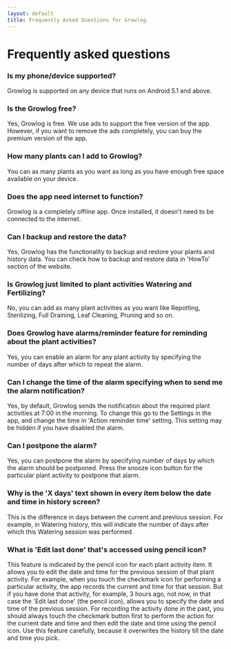 ```yaml
---
layout: default
title: Frequently Asked Questions for Growlog.
---
```


# Frequently asked questions

### Is my phone/device supported?
Growlog is supported on any device that runs on Android 5.1 and above.

### Is the Growlog free?
Yes, Growlog is free. We use ads to support the free version of the app. However, if you want to remove the ads completely, you can buy the premium version of the app.

### How many plants can I add to Growlog?
You can as many plants as you want as long as you have enough free space available on your device.

### Does the app need internet to function?
Growlog is a completely offline app. Once installed, it doesn't need to be connected to the internet.

### Can I backup and restore the data?
Yes, Growlog has the functionality to backup and  restore your plants and history data. You can check how to backup and restore data in 'HowTo' section of the website.

### Is Growlog just limited to plant activities Watering and Fertilizing?
No, you can add as many plant activities as you want like Repotting, Sterilizing, Full Draining, Leaf Cleaning, Pruning and so on.

### Does Growlog have alarms/reminder feature for reminding about the plant activities?
Yes, you can enable an alarm for any plant activity by specifying the number of days after which to repeat the alarm.

### Can I change the time of the alarm specifying when to send me the alarm notification?
Yes, by default, Growlog sends the notification about the required plant activities at 7:00 in the morning. To change this go to the Settings in the app, and change the time in 'Action reminder time' setting. This setting may be hidden if you have disabled the alarm.

### Can I postpone the alarm?
Yes, you can postpone the alarm by specifying number of days by which the alarm should be postponed. Press the snooze icon button for the particular plant activity to postpone that alarm.

### Why is the 'X days' text shown in every item below the date and time in history screen?
This is the difference in days between the current and previous session. For example, in Watering history, this will indicate the number of days after which this Watering session was performed.

### What is 'Edit last done' that's accessed using pencil icon?
This feature is indicated by the pencil icon for each plant activity item. It allows you to edit the date and time for the previous session of that plant activity. For example, when you touch the checkmark icon for performing a particular activity, the app records the current and time for that session. But if you have done that activity, for example, 3 hours ago, not now, in that case the 'Edit last done' (the pencil icon), allows you to specify the date and time of the previous session. For recording the activity done in the past, you should always touch the checkmark button first to perform the action for the current date and time and then edit the date and time using the pencil icon. Use this feature carefully, because it overwrites the history till the date and time you pick.